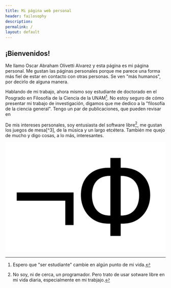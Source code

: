 ```yaml
---
title: Mi página web personal
header: failosophy
description:
permalink: /
layout: default
---
```


<h2 class="f1 lh-solid mt3 helvetica">¡Bienvenidos!</h2>

Me llamo Oscar Abraham Olivetti Alvarez y esta página es mi página personal.
Me gustan las páginas personales porque me parece una forma más fiel de estar en contacto con otras personas.
Se ven "más humanos", por decirlo de alguna manera.

Hablando de mi trabajo, ahora mismo soy estudiante de doctorado en el Posgrado en Filosofía de la Ciencia de la UNAM[^1]. No estoy seguro de cómo presentar mi trabajo de investigación, digamos que me dedico a la "filosofía de la ciencia general". Tengo un par de publicaciones, que pueden revisar en 

De mis intereses personales, soy entusiasta del software libre[^2], me gustan los juegos de mesa[^3], de la música y un largo etcétera. También me quejo de mucho y digo cosas, a lo más, interesantes.


[^1]: Espero que "ser estudiante" cambie en algún punto de mi vida.

[^2]: No soy, ni de cerca, un programador. Pero trato de usar sotware libre en mi vida diaria, especialmente en mi trabjajo.

![logo.png](/assets/images/logo.png)
